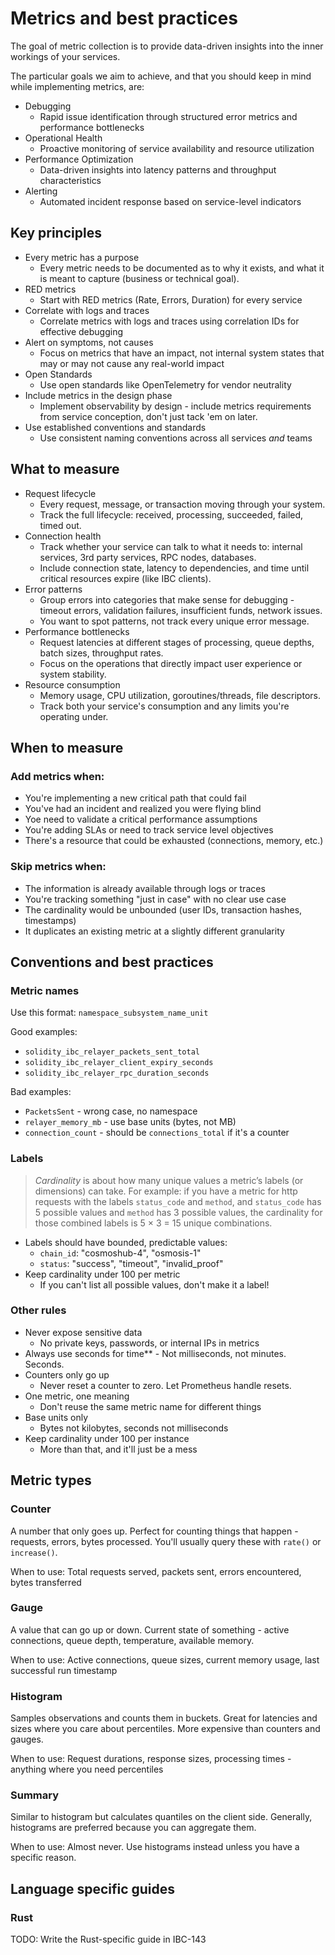 # Metrics and best practices

The goal of metric collection is to provide data-driven insights into the inner workings of your services. 

The particular goals we aim to achieve, and that you should keep in mind while implementing metrics, are:
- Debugging
  - Rapid issue identification through structured error metrics and performance bottlenecks
- Operational Health
  - Proactive monitoring of service availability and resource utilization  
- Performance Optimization
  - Data-driven insights into latency patterns and throughput characteristics
- Alerting
  - Automated incident response based on service-level indicators

## Key principles

- Every metric has a purpose
  - Every metric needs to be documented as to why it exists, and what it is meant to capture (business or technical goal).
- RED metrics
  - Start with RED metrics (Rate, Errors, Duration) for every service
- Correlate with logs and traces
  - Correlate metrics with logs and traces using correlation IDs for effective debugging
- Alert on symptoms, not causes
  - Focus on metrics that have an impact, not internal system states that may or may not cause any real-world impact
- Open Standards
  - Use open standards like OpenTelemetry for vendor neutrality
- Include metrics in the design phase
  - Implement observability by design - include metrics requirements from service conception, don't just tack 'em on later.
- Use established conventions and standards
  - Use consistent naming conventions across all services _and_ teams

## What to measure

- Request lifecycle
  - Every request, message, or transaction moving through your system. 
  - Track the full lifecycle: received, processing, succeeded, failed, timed out.
- Connection health
  - Track whether your service can talk to what it needs to: internal services, 3rd party services, RPC nodes, databases. 
  - Include connection state, latency to dependencies, and time until critical resources expire (like IBC clients).
- Error patterns
  - Group errors into categories that make sense for debugging - timeout errors, validation failures, insufficient funds, network issues. 
  - You want to spot patterns, not track every unique error message.
- Performance bottlenecks
  - Request latencies at different stages of processing, queue depths, batch sizes, throughput rates. 
  - Focus on the operations that directly impact user experience or system stability.
- Resource consumption
  - Memory usage, CPU utilization, goroutines/threads, file descriptors.
  - Track both your service's consumption and any limits you're operating under.

## When to measure

### Add metrics when:
- You're implementing a new critical path that could fail
- You've had an incident and realized you were flying blind
- Yoe need to validate a critical performance assumptions
- You're adding SLAs or need to track service level objectives
- There's a resource that could be exhausted (connections, memory, etc.)

### Skip metrics when:
- The information is already available through logs or traces
- You're tracking something "just in case" with no clear use case
- The cardinality would be unbounded (user IDs, transaction hashes, timestamps)
- It duplicates an existing metric at a slightly different granularity

## Conventions and best practices

### Metric names
Use this format: `namespace_subsystem_name_unit`

Good examples:
- `solidity_ibc_relayer_packets_sent_total`
- `solidity_ibc_relayer_client_expiry_seconds`
- `solidity_ibc_relayer_rpc_duration_seconds`

Bad examples:
- `PacketsSent` - wrong case, no namespace
- `relayer_memory_mb` - use base units (bytes, not MB)
- `connection_count` - should be `connections_total` if it's a counter

### Labels

> _Cardinality_ is about how many unique values a metric’s labels (or dimensions) can take.
> For example: if you have a metric for http requests with the labels `status_code` and `method`,
> and `status_code` has 5 possible values and `method` has 3 possible values, the cardinality for those combined labels is 5 × 3 = 15 unique combinations.

- Labels should have bounded, predictable values:
  - `chain_id`: "cosmoshub-4", "osmosis-1"
  - `status`: "success", "timeout", "invalid_proof"
- Keep cardinality under 100 per metric
  - If you can't list all possible values, don't make it a label!

### Other rules

- Never expose sensitive data
  - No private keys, passwords, or internal IPs in metrics
- Always use seconds for time** - Not milliseconds, not minutes. Seconds.
- Counters only go up
  - Never reset a counter to zero. Let Prometheus handle resets.
- One metric, one meaning
  - Don't reuse the same metric name for different things
- Base units only
  - Bytes not kilobytes, seconds not milliseconds
- Keep cardinality under 100 per instance
  - More than that, and it'll just be a mess

## Metric types

### Counter
A number that only goes up. Perfect for counting things that happen - requests, errors, bytes processed. You'll usually query these with `rate()` or `increase()`.

When to use: Total requests served, packets sent, errors encountered, bytes transferred

### Gauge
A value that can go up or down. Current state of something - active connections, queue depth, temperature, available memory.

When to use: Active connections, queue sizes, current memory usage, last successful run timestamp

### Histogram
Samples observations and counts them in buckets. Great for latencies and sizes where you care about percentiles. More expensive than counters and gauges.

When to use: Request durations, response sizes, processing times - anything where you need percentiles

### Summary
Similar to histogram but calculates quantiles on the client side. Generally, histograms are preferred because you can aggregate them.

When to use: Almost never. Use histograms instead unless you have a specific reason.

## Language specific guides

### Rust

TODO: Write the Rust-specific guide in IBC-143